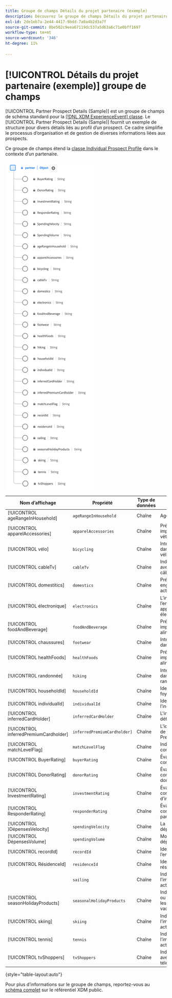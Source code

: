 ```yaml
---
title: Groupe de champs Détails du projet partenaire (exemple)
description: Découvrez le groupe de champs Détails du projet partenaire (exemple) (XDM) .
exl-id: 2de1eb7a-2e44-4417-9bdd-7a8a4b2d3a7f
source-git-commit: 8be502c9eea67119dc537a5d63a6c71e0bff1697
workflow-type: tm+mt
source-wordcount: '346'
ht-degree: 11%

---
```


# [!UICONTROL Détails du projet partenaire (exemple)] groupe de champs

[!UICONTROL Partner Prospect Details (Sample)] est un groupe de champs de schéma standard pour la [[!DNL XDM ExperienceEvent] classe](../../classes/experienceevent.md). Le [!UICONTROL Partner Prospect Details (Sample)] fournit un exemple de structure pour divers détails liés au profil d’un prospect. Ce cadre simplifie le processus d’organisation et de gestion de diverses informations liées aux prospects.

Ce groupe de champs étend la [classe Individual Prospect Profile](https://experienceleague.adobe.com/docs/experience-platform/xdm/classes/prospect.html) dans le contexte d’un partenaire.

![Schéma du groupe de champs [!UICONTROL Détails du projet partenaire (exemple)].](../../images/field-groups/partner/partner-prospect-details-sample.png)

| Nom d’affichage | Propriété | Type de données | Description |
|---------------------------------------|-----------------------------|-----------|--------------------------------------------------|
| [!UICONTROL ageRangeInHousehold] | `ageRangeInHousehold` | Chaîne | Age au sein du foyer. |
| [!UICONTROL apparelAccessories] | `apparelAccessories` | Chaîne | Préférences ou implication dans les vêtements/accessoires. |
| [!UICONTROL vélo] | `bicycling` | Chaîne | Intérêt ou implication dans les activités de vélo. |
| [!UICONTROL cableTv] | `cableTv` | Chaîne | Indique l’engagement avec la télévision par câble. |
| [!UICONTROL domestitics] | `domestics` | Chaîne | Préférences ou engagement dans les activités nationales. |
| [!UICONTROL électronique] | `electronics` | Chaîne | L’intérêt ou l’engagement dans les appareils électroniques. |
| [!UICONTROL foodAndBeverage] | `foodAndBeverage` | Chaîne | Préférences ou implication dans les aliments/boissons. |
| [!UICONTROL chaussures] | `footwear` | Chaîne | Intérêt ou implication dans les chaussures. |
| [!UICONTROL healthFoods] | `healthFoods` | Chaîne | Préférences ou implication dans les aliments pour la santé. |
| [!UICONTROL randonnée] | `hiking` | Chaîne | Intérêt ou implication dans les activités de randonnée. |
| [!UICONTROL householdId] | `householdId` | Chaîne | Identifiant unique du foyer. |
| [!UICONTROL individualId] | `individualId` | Chaîne | Identifiant unique de l’individu. |
| [!UICONTROL inferredCardHolder] | `inferredCardHolder` | Chaîne | L&#39;inférence d&#39;être détenteur de carte. |
| [!UICONTROL inferredPremiumCardholder] | `inferredPremiumCardholder]` | Chaîne | L’idée d’être détenteur de carte de crédit Premium. |
| [!UICONTROL matchLevelFlag] | `matchLevelFlag` | Chaîne | Indicateur du niveau correspondant. |
| [!UICONTROL BuyerRating] | `buyerRating` | Chaîne | Évaluation liée au comportement d’achat. |
| [!UICONTROL DonorRating] | `donorRating` | Chaîne | Évaluation liée au comportement des donneurs. |
| [!UICONTROL InvestmentRating] | `investmentRating` | Chaîne | Évaluation liée au comportement d’investissement. |
| [!UICONTROL ResponderRating] | `responderRating` | Chaîne | Évaluation liée au comportement du participant. |
| [!UICONTROL &rbrace;DépensesVelocity] | `spendingVelocity` | Chaîne | La vitesse ou le taux de dépenses. |
| [!UICONTROL DépensesVolume] | `spendingVolume` | Chaîne | Montant ou volume des dépenses. |
| [!UICONTROL recordId] | `recordId` | Chaîne | Identifiant unique de l’enregistrement. |
| [!UICONTROL RésidenceId] | `residenceId` | Chaîne | Identifiant unique de la résidence. |
|  | `sailing` | Chaîne | Indique l’intérêt ou l’implication dans les activités de navigation. |
| [!UICONTROL seasonHolidayProducts] | `seasonalHolidayProducts` | Chaîne | Indique les préférences ou l’engagement dans les produits de vacances. |
| [!UICONTROL skiing] | `skiing` | Chaîne | Indique l’intérêt ou l’implication dans les activités de ski. |
| [!UICONTROL tennis] | `tennis` | Chaîne | Indique l’intérêt ou l’implication dans les activités de tennis. |
| [!UICONTROL tvShoppers] | `tvShoppers` | Chaîne | Indique l’engagement avec les achats à la télévision. |

{style="table-layout:auto"}

Pour plus d’informations sur le groupe de champs, reportez-vous au [schéma complet](https://github.com/adobe/xdm/blob/master/components/fieldgroups/profile/partner-prospect/merkle/prospect-details-partner-sample.schema.json) sur le référentiel XDM public.
